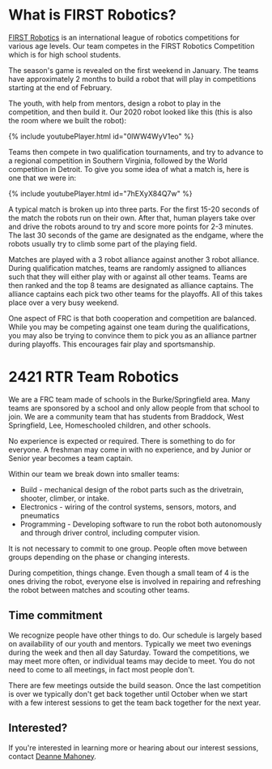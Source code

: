 # What is FIRST Robotics?

[FIRST Robotics](https://www.firstinspires.org/) is an international league of robotics competitions for various age levels. Our team competes in the FIRST Robotics Competition which is for high school students.

The season's game is revealed on the first weekend in January. The teams have approximately 2 months to build a robot that will play in competitions starting at the end of February. 

The youth, with help from mentors, design a robot to play in the competition, and then build it. Our 2020 robot looked like this (this is also the room where we built the robot):

{% include youtubePlayer.html id="0lWW4WyV1eo" %}

Teams then compete in two qualification tournaments, and try to advance to a regional competition in Southern Virginia, followed by the World competition in Detroit. To give you some idea of what a match is, here is one that we were in:

{% include youtubePlayer.html id="7hEXyX84Q7w" %}

A typical match is broken up into three parts. For the first 15-20 seconds of the match the robots run on their own. After that, human players take over and drive the robots around to try and score more points for 2-3 minutes. The last 30 seconds of the game are designated as the endgame, where the robots usually try to climb some part of the playing field.

Matches are played with a 3 robot alliance against another 3 robot alliance. During qualification matches, teams are randomly assigned to alliances such that they will either play with or against all other teams. Teams are then ranked and the top 8 teams are designated as alliance captains. The alliance captains each pick two other teams for the playoffs. All of this takes place over a very busy weekend.

One aspect of FRC is that both cooperation and competition are balanced. While you may be competing against one team during the qualifications, you may also be trying to convince them to pick you as an alliance partner during playoffs. This encourages fair play and sportsmanship.

# 2421 RTR Team Robotics 

We are a FRC team made of schools in the Burke/Springfield area. Many teams are sponsored by a school and only allow people from that school to join. We are a community team that has students from Braddock, West Springfield, Lee, Homeschooled children, and other schools.

No experience is expected or required. There is something to do for everyone. A freshman may come in with no experience, and by Junior or Senior year becomes a team captain.

Within our team we break down into smaller teams:

* Build - mechanical design of the robot parts such as the drivetrain, shooter, climber, or intake.
* Electronics - wiring of the control systems, sensors, motors, and pneumatics
* Programming - Developing software to run the robot both autonomously and through driver control, including computer vision.

It is not necessary to commit to one group. People often move between groups depending on the phase or changing interests.

During competition, things change. Even though a small team of 4 is the ones driving the robot, everyone else is involved in repairing and refreshing the robot between matches and scouting other teams.

## Time commitment

We recognize people have other things to do. Our schedule is largely based on availability of our youth and mentors. Typically we meet two evenings during the week and then all day Saturday. Toward the competitions, we may meet more often, or individual teams may decide to meet. You do not need to come to all meetings, in fact most people don't. 

There are few meetings outside the build season. Once the last competition is over we typically don't get back together until October when we start with a few interest sessions to get the team back together for the next year.

## Interested?

If you're interested in learning more or hearing about our interest sessions, contact [Deanne Mahoney](mailto:first2421@gmail.com).

